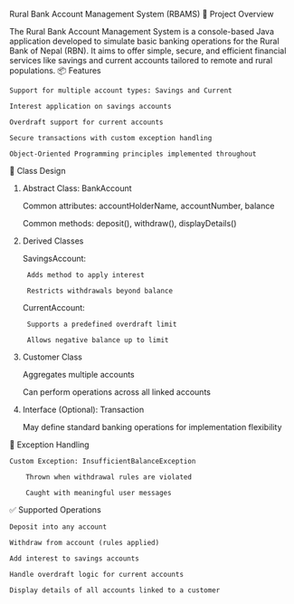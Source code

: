 Rural Bank Account Management System (RBAMS)
📘 Project Overview

The Rural Bank Account Management System is a console-based Java application developed to simulate basic banking operations for the Rural Bank of Nepal (RBN). It aims to offer simple, secure, and efficient financial services like savings and current accounts tailored to remote and rural populations.
📦 Features

    Support for multiple account types: Savings and Current

    Interest application on savings accounts

    Overdraft support for current accounts

    Secure transactions with custom exception handling

    Object-Oriented Programming principles implemented throughout

🧱 Class Design
1. Abstract Class: BankAccount

    Common attributes: accountHolderName, accountNumber, balance

    Common methods: deposit(), withdraw(), displayDetails()

2. Derived Classes

    SavingsAccount:

        Adds method to apply interest

        Restricts withdrawals beyond balance

    CurrentAccount:

        Supports a predefined overdraft limit

        Allows negative balance up to limit

3. Customer Class

    Aggregates multiple accounts

    Can perform operations across all linked accounts

4. Interface (Optional): Transaction

    May define standard banking operations for implementation flexibility

🔐 Exception Handling

    Custom Exception: InsufficientBalanceException

        Thrown when withdrawal rules are violated

        Caught with meaningful user messages

✅ Supported Operations

    Deposit into any account

    Withdraw from account (rules applied)

    Add interest to savings accounts

    Handle overdraft logic for current accounts

    Display details of all accounts linked to a customer
